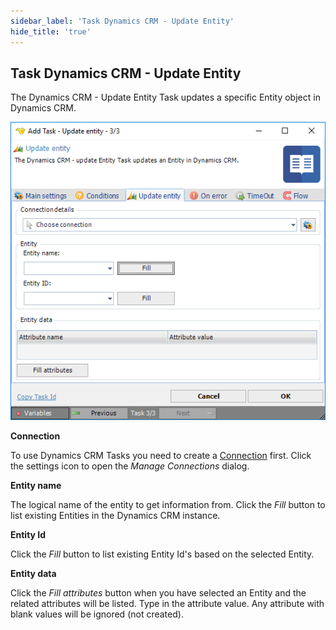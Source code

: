 ```yaml
---
sidebar_label: 'Task Dynamics CRM - Update Entity'
hide_title: 'true'
---
```


## Task Dynamics CRM - Update Entity

The Dynamics CRM - Update Entity Task updates a specific Entity object in Dynamics CRM.

![](../../../../../static/img/taskdynamicscrmupdateentity.png)

**Connection**

To use Dynamics CRM Tasks you need to create a [Connection](../../global-connections) first. Click the settings icon to open the *Manage Connections* dialog.
 
**Entity name**

The logical name of the entity to get information from. Click the *Fill* button to list existing Entities in the Dynamics CRM instance.
 
**Entity Id**

Click the *Fill* button to list existing Entity Id's based on the selected Entity.
 
**Entity data**

Click the *Fill attributes* button when you have selected an Entity and the related attributes will be listed. Type in the attribute value. Any attribute with blank values will be ignored (not created).